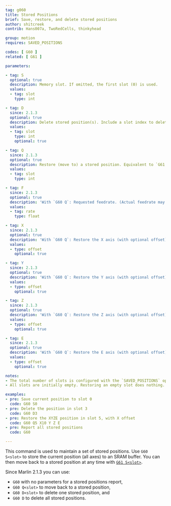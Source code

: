 ```yaml
---
tag: g060
title: Stored Positions
brief: Save, restore, and delete stored positions
author: shitcreek
contrib: Hans007a, TwoRedCells, thinkyhead

group: motion
requires: SAVED_POSITIONS

codes: [ G60 ]
related: [ G61 ]

parameters:

- tag: S
  optional: true
  description: Memory slot. If omitted, the first slot (0) is used.
  values:
  - tag: slot
    type: int

- tag: D
  since: 2.1.3
  optional: true
  description: Delete stored position(s). Include a slot index to delete one stored position. If no slot number is given, delete all stored positions.
  values:
  - tag: slot
    type: int
    optional: true

- tag: Q
  since: 2.1.3
  optional: true
  description: Restore (move to) a stored position. Equivalent to `G61 S`.
  values:
  - tag: slot
    type: int

- tag: F
  since: 2.1.3
  optional: true
  description: 'With `G60 Q`: Requested feedrate. (Actual feedrate may be limited.)'
  values:
  - tag: rate
    type: float

- tag: X
  since: 2.1.3
  optional: true
  description: 'With `G60 Q`: Restore the X axis (with optional offset).'
  values:
  - type: offset
    optional: true

- tag: Y
  since: 2.1.3
  optional: true
  description: 'With `G60 Q`: Restore the Y axis (with optional offset).'
  values:
  - type: offset
    optional: true

- tag: Z
  since: 2.1.3
  optional: true
  description: 'With `G60 Q`: Restore the Z axis (with optional offset).'
  values:
  - type: offset
    optional: true

- tag: E
  since: 2.1.3
  optional: true
  description: 'With `G60 Q`: Restore the E axis (with optional offset). The extruder will not be moved.'
  values:
  - type: offset
    optional: true

notes:
- The total number of slots is configured with the `SAVED_POSITIONS` option.
- All slots are initially empty. Restoring an empty slot does nothing.

examples:
- pre: Save current position to slot 0
  code: G60 S0
- pre: Delete the position in slot 3
  code: G60 D3
- pre: Restore the XYZE position in slot 5, with X offset
  code: G60 Q5 X10 Y Z E
- pre: Report all stored positions
  code: G60

---
```


This command is used to maintain a set of stored positions. Use `G60 S<slot>` to store the current position (all axes) to an SRAM buffer. You can then move back to a stored position at any time with [`G61 S<slot>`](/docs/gcode/G061.html).

Since Marlin 2.1.3 you can use:
- `G60` with no parameters for a stored positions report,
- `G60 Q<slot>` to move back to a stored position,
- `G60 D<slot>` to delete one stored position, and
- `G60 D` to delete all stored positions.
